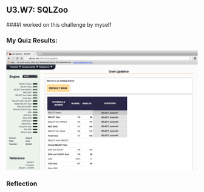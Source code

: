 ## U3.W7: SQLZoo

####I worked on this challenge by myself



### My Quiz Results:
<!-- Include the link to your image (saved in the imgs folder) to display it inline. -->
![quiz](https://github.com/jpabico/phase_0_unit_3/blob/master/week_7/imgs/sqlzoo_quiz.jpg)





### Reflection

